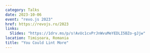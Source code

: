 ```yaml
---
category: Talks
date: 2023-10-06
event: "revo.js 2023"
href: https://revojs.ro/2023
links:
  Slides: "https://1drv.ms/p/s!AvUc1cvPrJnWvuMeYEDLI5BZo-gJjw"
location: Timișoara, Romania
title: "You Could Lint More"
---
```

